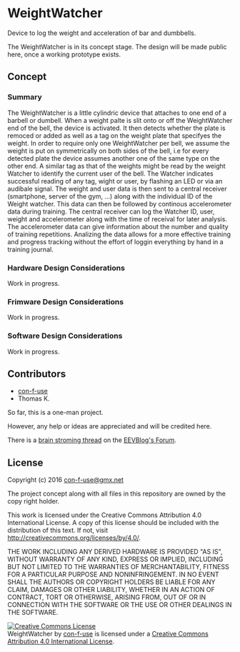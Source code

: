 # WeightWatcher #

Device to log the weight and acceleration of bar and dumbbells.

The WeightWatcher is in its concept stage.
The design will be made public here, once a working prototype exists.


## Concept ##

### Summary ###

The WeightWatcher is a little cylindric device that attaches to one end of a barbell or dumbell.
When a weight palte is slit onto or off the WeightWatcher end of the bell, the device is activated.
It then detects whether the plate is remoced or added as well as a tag on the weight plate that specifyes the weight.
In order to require only one WeightWatcher per bell, we assume the weight is put on symmetrically on both sides of the bell, i.e for every detected plate the device assumes another one of the same type on the other end.
A similar tag as that of the weights might be read by the weight Watcher to identify the current user of the bell.
The Watcher indicates successful reading of any tag, wight or user, by flashing an LED or via an audibale signal.
The weight and user data is then sent to a central receiver (smartphone, server of the gym, ...) along with the individual ID of the Weight watcher.
This data can then be followed by continous accelerometer data during training.
The central receiver can log the Watcher ID, user, weight and accelerometer along with the time of receival for later analysis.
The accelerometer data can give information about the number and quality of training repetitions.
Analizing the data allows for a more effective training and progress tracking without the effort of loggin everything by hand in a training journal.

### Hardware Design Considerations ###
Work in progress.

### Frimware Design Considerations ###
Work in progress.

### Software Design Considerations ###
Work in progress.


## Contributors ##

 - [con-f-use](mailto:con-f-use@gmx.net)
 - Thomas K.

So far, this is a one-man project.

However, any help or ideas are appreciated and will be credited here.

There is a [brain stroming thread](http://www.eevblog.com/forum/projects/brainstorming-for-barbelldumbell-training-logger/) on the [EEVBlog's Forum](http://www.eevblog.com/forum).


## License ##

Copyright (c) 2016 con-f-use@gmx.net

The project concept along with all files in this repository are owned by the copy right holder.

This work is licensed under the Creative Commons Attribution 4.0 International License.
A copy of this license should be included with the distribution of this text.
If not, visit http://creativecommons.org/licenses/by/4.0/.

THE WORK INCLUDING ANY DERIVED HARDWARE IS PROVIDED "AS IS", WITHOUT WARRANTY OF ANY KIND, EXPRESS OR IMPLIED, INCLUDING BUT NOT LIMITED TO THE WARRANTIES OF MERCHANTABILITY, FITNESS FOR A PARTICULAR PURPOSE AND NONINFRINGEMENT. IN NO EVENT SHALL THE AUTHORS OR COPYRIGHT HOLDERS BE LIABLE FOR ANY CLAIM, DAMAGES OR OTHER LIABILITY, WHETHER IN AN ACTION OF CONTRACT, TORT OR OTHERWISE, ARISING FROM, OUT OF OR IN CONNECTION WITH THE SOFTWARE OR THE USE OR OTHER DEALINGS IN THE SOFTWARE.

<a rel="license" href="http://creativecommons.org/licenses/by/4.0/"><img alt="Creative Commons License" style="border-width:0" src="https://i.creativecommons.org/l/by/4.0/88x31.png" /></a><br /><span xmlns:dct="http://purl.org/dc/terms/" property="dct:title">WeightWatcher</span> by <a xmlns:cc="http://creativecommons.org/ns#" href="https://github.com/con-f-use/WeightWatcher" property="cc:attributionName" rel="cc:attributionURL">con-f-use</a> is licensed under a <a rel="license" href="http://creativecommons.org/licenses/by/4.0/">Creative Commons Attribution 4.0 International License</a>.
